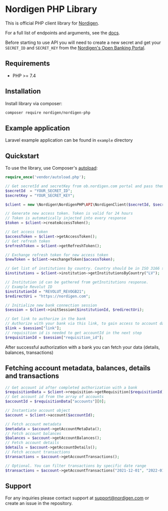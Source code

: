 # Nordigen PHP Library

This is official PHP client library for [Nordigen](https://nordigen.com/en).

For a full list of endpoints and arguments, see the [docs](https://nordigen.com/en/account_information_documenation/api-documention/overview/).

Before starting to use API you will need to create a new secret and get your `SECRET_ID` and `SECRET_KEY` from the [Nordigen's Open Banking Portal](https://ob.nordigen.com/user-secrets/).


## Requirements

* PHP >= 7.4

## Installation

Install library via composer:

```sh
composer require nordigen/nordigen-php
```

## Example application

Laravel example application can be found in `example` directory

## Quickstart

To use the library, use Composer's [autoload](https://getcomposer.org/doc/01-basic-usage.md#autoloading):

```php
require_once('vendor/autoload.php');
```

```php
// Get secretId and secretKey from ob.nordigen.com portal and pass them to NordigenClient
$secretId  = "YOUR_SECRET_ID";
$secretKey = "YOUR_SECRET_KEY";

$client = new \Nordigen\NordigenPHP\API\NordigenClient($secretId, $secretKey);

// Generate new access token. Token is valid for 24 hours
// Token is automatically injected into every response
$token = $client->createAccessToken();

// Get access token
$accessToken = $client->getAccessToken();
// Get refresh token
$refreshToken = $client->getRefreshToken();

// Exchange refresh token for new access token
$newToken = $client->exchangeToken($accessToken);

// Get list of institutions by country. Country should be in ISO 3166 standard.
$institutions = $client->institution->getInstitutionsByCountry("LV");

// Institution id can be gathered from getInstitutions response.
// Example Revolut ID
$institutionId = "REVOLUT_REVOGB21";
$redirectUri = "https://nordigen.com";

// Initialize new bank connection session
$session = $client->initSession($institutionId, $redirectUri);

// Get link to authorize in the bank
// Authorize with your bank via this link, to gain access to account data
$link = $session["link"];
// requisition id is needed to get accountId in the next step
$requisitionId = $session["requisition_id"];
```

After successful authorization with a bank you can fetch your data (details, balances, transactions)

## Fetching account metadata, balances, details and transactions

```php
// Get account id after completed authorization with a bank
$requisitionData = $client->requisition->getRequisition($requisitionId);
// Get account id from the array of accounts
$accountId = $requisitionData["accounts"][0];

// Instantiate account object
$account = $client->account($accountId);

// Fetch account metadata
$metadata = $account->getAccountMetaData();
// Fetch account balances
$balances = $account->getAccountBalances();
// Fetch account details
$details = $account->getAccountDetails();
// Fetch account transactions
$transactions = $account->getAccountTransactions();

// Optional. You can filter transactions by specific date range
$transactions = $account->getAccountTransactions("2021-12-01", "2022-01-30");
```

## Support

For any inquiries please contact support at [support@nordigen.com](support@nordigen.com) or create an issue in the repository.
